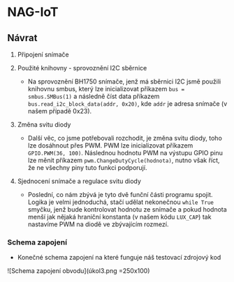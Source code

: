 # NAG-IoT
## Návrat

1. Připojení snímače

2. Použité knihovny - sprovoznění I2C sběrnice
	- Na sprovoznění BH1750 snímače, jenž má sběrnici I2C jsmě použili knihovnu smbus, který lze inicializovat příkazem `bus = smbus.SMBus(1)` a následně číst data příkazem `bus.read_i2c_block_data(addr, 0x20)`, kde `addr` je adresa snímače (v našem případě 0x23). 

3. Změna svitu diody
	- Další věc, co jsme potřebovali rozchodit, je změna svitu diody, toho lze dosáhnout přes PWM. PWM lze inicializovat příkazem `GPIO.PWM(36, 100)`. Následnou hodnotu PWM na výstupu GPIO pinu lze měnit příkazem `pwm.ChangeDutyCycle(hodnota)`, nutno však říct, že ne všechny piny tuto funkci podporují. 

4. Sjednocení snímače a regulace svitu diody
	- Poslední, co nám zbývá je tyto dvě funční části programu spojit. Logika je velmi jednoduchá, stačí udělat nekonečnou `while True` smyčku, jenž bude kontrolovat hodnotu ze snímače a pokud hodnota menší jak nějaká hraniční konstanta (v našem kódu `LUX_CAP`) tak nastavíme PWM na diodě ve zbývajícím rozmezí.

### Schema zapojení

- Konečné schema zapojení na které funguje náš testovací zdrojový kod

![Schema zapojení obvodu](úkol3.png =250x100)

